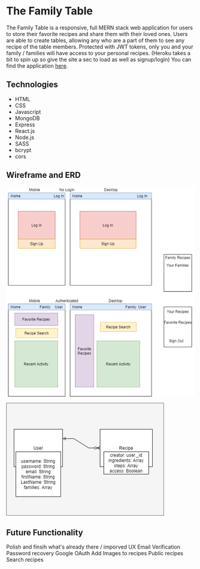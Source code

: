 # The Family Table
The Family Table is a responsive, full MERN stack web application for users to store their favorite recipes and share them with their loved ones. Users are able to create tables, allowing any who are a part of them to see any recipe of the table members. Protected with JWT tokens, only you and your family / families will have access to your personal recipes. (Heroku takes a bit to spin up so give the site a sec to load as well as signup/login) You can find the application [here](http://the-family-table.herokuapp.com/).

## Technologies
- HTML
- CSS
- Javascript
- MongoDB
- Express
- React.js
- Node.js
- SASS
- bcrypt
- cors

## Wireframe and ERD
![wireframe](/wireframes/wireframes.png)

![ERD](/wireframes/ERD.png)

## Future Functionality
Polish and finsih what's already there / imporved UX
Email Verification
Password recovery
Google OAuth
Add Images to recipes
Public recipes
Search recipes


